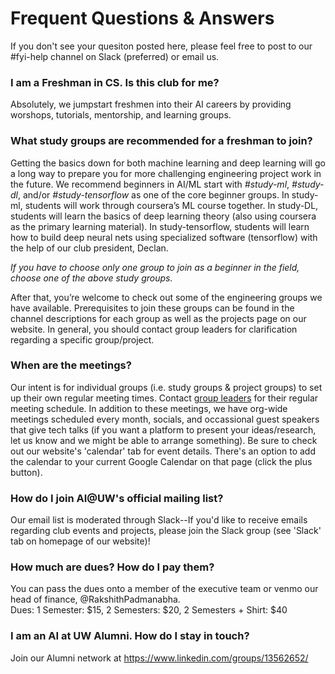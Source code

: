 # Frequent Questions & Answers
If you don't see your quesiton posted here, please feel free to post to our #fyi-help channel on Slack (preferred) or email us.

### I am a Freshman in CS. Is this club for me?
Absolutely, we jumpstart freshmen into their AI careers by providing worshops, tutorials, mentorship, and learning groups.

### What study groups are recommended for a freshman to join?
Getting the basics down for both machine learning and deep learning will go a long way to prepare you for more challenging engineering project work in the future. We recommend beginners in AI/ML start with *#study-ml*, *#study-dl*, and/or *#study-tensorflow* as one of the core beginner groups. In study-ml, students will work through coursera’s ML course together. In study-DL, students will learn the basics of deep learning theory (also using coursera as the primary learning material). In study-tensorflow, students will learn how to build deep neural nets using specialized software (tensorflow) with the help of our club president, Declan.

*If you have to choose only one group to join as a beginner in the field, choose one of the above study groups.*

After that, you’re welcome to check out some of the engineering groups we have available. Prerequisites to join these groups can be found in the channel descriptions for each group as well as the projects page on our website. In general, you should contact group leaders for clarification regarding a specific group/project.
 
### When are the meetings?
Our intent is for individual groups (i.e. study groups & project groups) to set up their own regular meeting times. Contact [group leaders](https://ai-club-uwmadison.github.io/roster/) for their regular meeting schedule. In addition to these meetings, we have org-wide meetings scheduled every month, socials, and occassional guest speakers that give tech talks (if you want a platform to present your ideas/research, let us know and we might be able to arrange something). Be sure to check out our website's 'calendar' tab for event details. There's an option to add the calendar to your current Google Calendar on that page (click the plus button).

### How do I join AI@UW's official mailing list?
 Our email list is moderated through Slack--If you'd like to receive emails regarding club events and projects, please join the Slack group (see 'Slack' tab on homepage of our website)!
 
### How much are dues? How do I pay them?  
You can pass the dues onto a member of the executive team or venmo our head of finance, @RakshithPadmanabha.  
Dues: 1 Semester: $15, 2 Semesters: $20, 2 Semesters + Shirt: $40
 
### I am an AI at UW Alumni. How do I stay in touch?
Join our Alumni network at https://www.linkedin.com/groups/13562652/

